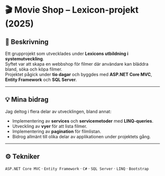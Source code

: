 # 🎬 Movie Shop – Lexicon-projekt (2025)

## 📝 Beskrivning  
Ett grupprojekt som utvecklades under **Lexicons utbildning i systemutveckling**.  
Syftet var att skapa en webbshop för filmer där användare kan bläddra bland, söka och köpa filmer.  
Projektet pågick under **tio dagar** och byggdes med **ASP.NET Core MVC**, **Entity Framework** och **SQL Server**.

---

## 💡 Mina bidrag  
Jag deltog i flera delar av utvecklingen, bland annat:

- Implementering av **services** och **servicemetoder** med **LINQ-queries**.  
- Utveckling av **vyer** för att lista filmer.  
- Implementering av **pagination** för filmlistan.  
- Bidrog allmänt till olika delar av applikationen under projektets gång.

---

## ⚙️ Tekniker  
`ASP.NET Core MVC` · `Entity Framework` · `C#` · `SQL Server` · `LINQ` · `Bootstrap`
